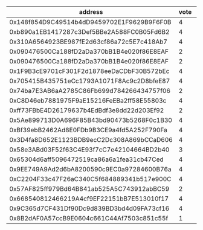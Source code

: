 address|vote|timestamp|signature
---|---|---|---
0x148f854D9C49514b4dD9459702E1F9629B9F6F0B|4|1601992451|0xd66204158a7107b4c7a8af90b815b10ee2e8e32bf1a8d2dd37ec6e8c0c90fda8364c521f353be21a5a0cf137f7aa58750c67cccf3f3fb2b217c91e493450dfa01b
0xb890a1EB1417287c3Def5BBe2A588FC0B05Fd6B2|4|1601992954|0x13656afc01ba4e4f0680eac163f9e7c94820e810c789d19bd98ebb3ead89f7e03aeba0406e2e82455a27a3ef1fde503db0df0c6fc202adaf9a6df10137dc3f711c
0x310A6564923BE987fE2d63cf86a72c5E7c418Ab7|4|1601993076|0x83443943f063db0604f91c6b54e1f18112305c3c32efc055f0918522528540854509ce0299c48370d179f04fbf3d17ac08d2f61414595dc64ff721060ea3210e1b
0x090476500Ca188fD2aDa370bB1B4e020f86E8EAF|2|1601993134|0x54cabafe265df55cda7f073528d1115442c9ecbabac200bf84e41b5e6379f2a02ffc1dbd9084ee7017ce32e749e3cce89830834c773c659aa1f125c08fa6807f1b
0x090476500Ca188fD2aDa370bB1B4e020f86E8EAF|2|1601993217|0xdbba308bb8f813e166efc0de3ce9d3e0f0862002e13fd255dc273bddbb6e4ddd35b77eaee82e68562089dbbe778af290e9312044445cdd17bf17cc67d0fa390c1b
0x1F9B3cE9701cF301F2d1878eeDaCDbF30B572bEc|4|1601993656|0x93f3037284bd7257c87b1e255b7850af80f4e1ac63e685c04a586ffbf6ea9f423024f67fcc27de11ba95a30a9283f35802c0b13ab3c283c3cbfd4d4e7db573eb1c
0x705415B435751eCc1793A1071F8Ac9c2D8bfeE87|4|1601995378|0xd8b9dca719cd6207f071bec3fb7ece3d378a1b39cec590314697d7695a99c5640b4c20473dea7c9dcebe83d498c50fa7b689dc55d596ffdd0143394631a4a37b1c
0x74ba7E3AB6aA2785C86Fb699d784266434757f06|2|1601997041|0x5f704b942a982cdd057b7df9b00ca696d81b3323e8bad913eea2418e12f31c28204e4b37b69e93d1c87766b702469122e28e346dc6f341ffad59f263c4c094db1c
0xC8D46eb7881975F9aE15216FeEBa2ff58E55803c|4|1601998016|0xad2584f7b5b997229bd93352b67544297ad66339c581e36787905dcd410a5391601be4e165f84c296635fdb3656ff47f9689beeb79226300add99bb19e94195b1c
0xff73FBbE4D26179637b4EdBdf3e8dd22d203Ef92|2|1601998704|0xfb5c4a3745129115e9f59dc62eda3aad218dd95c5e7cef64d5539c621b49ba6f29e0e69fc239670fc6e5eaaf9afc443466b346cac34df5fa0d990c18fcbb656b1b
0x5Ae899713D0A696F85B43bd90473b5268F0c1B30|4|1601998919|0xaef72963fd8e074093a2ea18a2f01240f08dc1c561a054898000028a695aef034debe112aecb8134075156bcec25b99fb8bfd6bc4ae528475bf0158770f1111d1c
0xBf39ebB2462Ad8E0FDb9B3CE9a4fd5A252F790Fa|4|1602002304|0x56b859263c130829b1c02ebb259d7e0725ccd4fc4220d003ee53dcea25d113986716f0d6ca2af81730a8e055efe202f1c31e8cfeacde76a5330fe78bb7fda96f1b
0x3D4fa8D652E1123BDB9ecC2Dc308A869bCCaD606|4|1602004568|0xc08e242a93ab51a7b3312175804349da0dbfa350ca2e9afb50a94840f4368c074662aaa5a4fc331a593ac595bb10b126e4d57fbed9991ef0be99534e574500901b
0x58e3ABd03F52f63C4E93f7cC7e42104664BD2b40|3|1602005267|0xc2626c019762763f274c79505ea5e730834b10174e0635b4082c3857fff8510325baf1a3bfe2675e92a05af0160e1f05af884f561291b68581ff000129e53a031c
0x65304d6aff5096472519ca86a6a1fea31cb47Ced|4|1602005637|0x9316a9fd8488998440b585d1dc527a664de04ebf95d9c0d44cb999696c3b4c542c61d772a1f8d6920af68f307f36f758c5f5d0b54829c8d2d47db63cd6453fec1c
0x9EE749A9Ad2d6bA8200590c9EC0a97284600B76a|4|1602006419|0x818d542e1597de6931472e6d623fe1b14d103fbab852de458cd945a71be84afe218b13fed4a9074b6e690d408b15f889d078d0fdc8219829b9fcb64c3bbabcda1b
0xC2204F33c47F26aC340C5f684889341b517e900C|4|1602028877|0x25b421ce04903765f29963759cb8111b0ee3d7488d4f5d8b9caa55dc05ba63481db5d5f90fab073ea45bc1c81e710ca0cefdedf07b2803d75f0c701e3a9e4b4b1b
0x57AF825ff979Bd64B841ab525A5C743912abBC59|2|1602030824|0x0b21a8c3e9e0531a48dff9dd8157f976274b3b103044db80a89075a975c8a14e4d696d7a0f87bb101e8e0871a95a524ce96465a87eba3c8e25b256722c0de4771c
0x668540812466219A4cf9EF22151bB7E513010f17|4|1602032474|0x3b7df28f1027ce71aac51002649605963fff64c7b25dc8e2cb53a5187f44283f6a92c51b797331866a36dde81d52c0a5e10587a7158eae4f9289369390a3e5c71b
0x9C365d7CF431Df90Dc9d839BD3bd4d09FA73cf16|4|1602036956|0xd2ac5c00b90974a51c3d12e7b74f255a8818816561a6264d512136fae047edd14b2654a39583bd64d9a63d72c66c6ab915cc4bfec351600b95dd75e935dab1411c
0x8B2dAF0A57ccB9E0604c661C44Af7503c851c55f|1|1602037762|0x6460bb619b206ff830188c1323d68f5690e15339385322ef3991aa3b42baeeda7f64dc4d7f082873290d2a1f36ad38039e3dc96fecd0488925fed0d77d52d2d41b